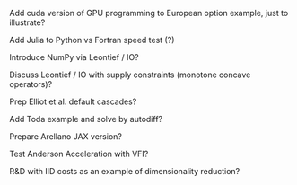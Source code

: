 
Add cuda version of GPU programming to European option example, just to
illustrate?

Add Julia to Python vs Fortran speed test (?)

Introduce NumPy via Leontief / IO?

Discuss Leontief / IO with supply constraints (monotone concave operators)?

Prep Elliot et al. default cascades?

Add Toda example and solve by autodiff?

Prepare Arellano JAX version?

Test Anderson Acceleration with VFI?

R&D with IID costs as an example of dimensionality reduction?



